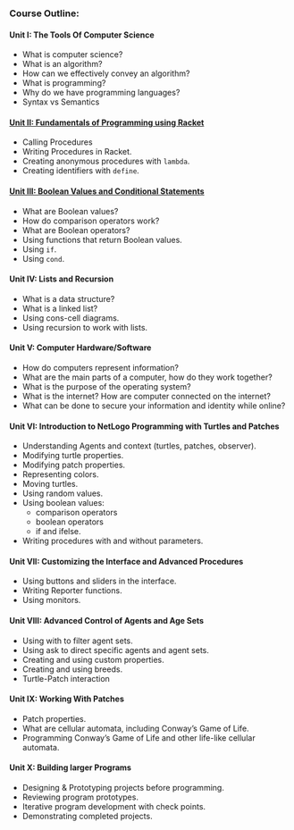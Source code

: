 ### Course Outline:

#### Unit I: The Tools Of Computer Science
- What is computer science?
- What is an algorithm?
- How can we effectively convey an algorithm?
- What is programming?
- Why do we have programming languages?
- Syntax vs Semantics

#### [Unit II: Fundamentals of Programming using Racket](units/unit00_fund-prog.md)
- Calling Procedures
- Writing Procedures in Racket.
- Creating anonymous procedures with `lambda`.
- Creating identifiers with `define`.

#### [Unit III: Boolean Values and Conditional Statements](units/unit01_boolean-conditionals.md)
- What are Boolean values?
- How do comparison operators work?
- What are Boolean operators?
- Using functions that return Boolean values.
- Using `if`.
- Using `cond`.

#### Unit IV: Lists and Recursion
- What is a data structure?
- What is a linked list?
- Using cons-cell diagrams.
- Using recursion to work with lists.

#### Unit V: Computer Hardware/Software
- How do computers represent information?
- What are the main parts of a computer, how do they work together?
- What is the purpose of the operating system?
- What is the internet? How are computer connected on the internet?
- What can be done to secure your information and identity while online?

#### Unit VI: Introduction to NetLogo Programming with Turtles and Patches
- Understanding Agents and context (turtles, patches, observer).
- Modifying turtle properties.
- Modifying patch properties.
- Representing colors.
- Moving turtles.
- Using random values.
- Using boolean values:
  - comparison operators
  - boolean operators
  - if and ifelse.
- Writing procedures with and without parameters.

#### Unit VII: Customizing the Interface and Advanced Procedures
- Using buttons and sliders in the interface.
- Writing Reporter functions.
- Using monitors.

#### Unit VIII: Advanced Control of Agents and Age Sets
- Using with to filter agent sets.
- Using ask to direct specific agents and agent sets.
- Creating and using custom properties.
- Creating and using breeds.
- Turtle-Patch interaction

#### Unit IX: Working With Patches
- Patch properties.
- What are cellular automata, including Conway’s Game of Life.
- Programming Conway’s Game of Life and other life-like cellular automata.

#### Unit X: Building larger Programs
- Designing & Prototyping projects before programming.
- Reviewing program prototypes.
- Iterative program development with check points.
- Demonstrating completed projects.
